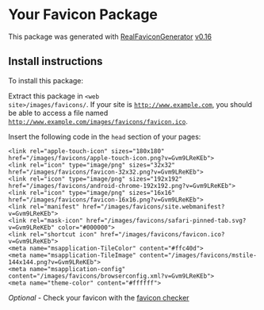 # Your Favicon Package

This package was generated with [RealFaviconGenerator](https://realfavicongenerator.net/) [v0.16](https://realfavicongenerator.net/change_log#v0.16)

## Install instructions

To install this package:

Extract this package in <code>&lt;web site&gt;/images/favicons/</code>. If your site is <code>http://www.example.com</code>, you should be able to access a file named <code>http://www.example.com/images/favicons/favicon.ico</code>.

Insert the following code in the `head` section of your pages:

    <link rel="apple-touch-icon" sizes="180x180" href="/images/favicons/apple-touch-icon.png?v=Gvm9LReKEb">
    <link rel="icon" type="image/png" sizes="32x32" href="/images/favicons/favicon-32x32.png?v=Gvm9LReKEb">
    <link rel="icon" type="image/png" sizes="192x192" href="/images/favicons/android-chrome-192x192.png?v=Gvm9LReKEb">
    <link rel="icon" type="image/png" sizes="16x16" href="/images/favicons/favicon-16x16.png?v=Gvm9LReKEb">
    <link rel="manifest" href="/images/favicons/site.webmanifest?v=Gvm9LReKEb">
    <link rel="mask-icon" href="/images/favicons/safari-pinned-tab.svg?v=Gvm9LReKEb" color="#000000">
    <link rel="shortcut icon" href="/images/favicons/favicon.ico?v=Gvm9LReKEb">
    <meta name="msapplication-TileColor" content="#ffc40d">
    <meta name="msapplication-TileImage" content="/images/favicons/mstile-144x144.png?v=Gvm9LReKEb">
    <meta name="msapplication-config" content="/images/favicons/browserconfig.xml?v=Gvm9LReKEb">
    <meta name="theme-color" content="#ffffff">

*Optional* - Check your favicon with the [favicon checker](https://realfavicongenerator.net/favicon_checker)